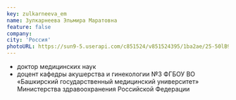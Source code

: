 ```yaml
---
key: zulkarneeva_em
name: Зулкарнеева Эльмира Маратовна
feature: false
company: 
city: 'Россия'
photoURL: https://sun9-5.userapi.com/c851524/v851524395/1ba2ae/25-50lB9T3U.jpg
---
```

- доктор медицинских наук
- доцент кафедры акушерства и гинекологии №3 ФГБОУ ВО «Башкирский государственный медицинский университет» Министерства здравоохранения Российской Федерации